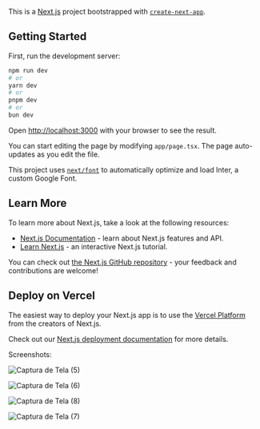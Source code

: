 This is a [Next.js](https://nextjs.org/) project bootstrapped with [`create-next-app`](https://github.com/vercel/next.js/tree/canary/packages/create-next-app).

## Getting Started

First, run the development server:

```bash
npm run dev
# or
yarn dev
# or
pnpm dev
# or
bun dev
```

Open [http://localhost:3000](http://localhost:3000) with your browser to see the result.

You can start editing the page by modifying `app/page.tsx`. The page auto-updates as you edit the file.

This project uses [`next/font`](https://nextjs.org/docs/basic-features/font-optimization) to automatically optimize and load Inter, a custom Google Font.

## Learn More

To learn more about Next.js, take a look at the following resources:

- [Next.js Documentation](https://nextjs.org/docs) - learn about Next.js features and API.
- [Learn Next.js](https://nextjs.org/learn) - an interactive Next.js tutorial.

You can check out [the Next.js GitHub repository](https://github.com/vercel/next.js/) - your feedback and contributions are welcome!

## Deploy on Vercel

The easiest way to deploy your Next.js app is to use the [Vercel Platform](https://vercel.com/new?utm_medium=default-template&filter=next.js&utm_source=create-next-app&utm_campaign=create-next-app-readme) from the creators of Next.js.

Check out our [Next.js deployment documentation](https://nextjs.org/docs/deployment) for more details.

Screenshots:


![Captura de Tela (5)](https://github.com/RaphaelMarquesMartorella/testAssignment/assets/118463534/7a9402c7-ef2c-4319-ba43-a9d74fa5a7c8)



![Captura de Tela (6)](https://github.com/RaphaelMarquesMartorella/testAssignment/assets/118463534/a80a0377-77d7-4fbf-90fb-459f9d36c771)


![Captura de Tela (8)](https://github.com/RaphaelMarquesMartorella/testAssignment/assets/118463534/e33f974f-c0c3-4ff9-b55d-1cce77eceb5e)

![Captura de Tela (7)](https://github.com/RaphaelMarquesMartorella/testAssignment/assets/118463534/31a84b96-da68-4e65-8e39-b4da58d410d5)



